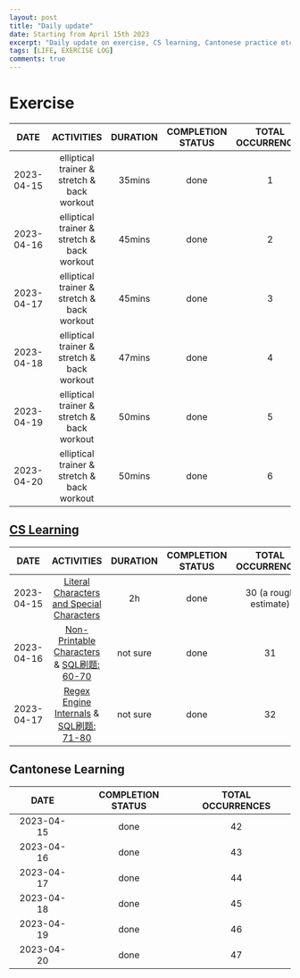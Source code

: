 ```yaml
---
layout: post
title: "Daily update"
date: Starting from April 15th 2023
excerpt: "Daily update on exercise, CS learning, Cantonese practice etc."  
tags: [LIFE, EXERCISE LOG]
comments: true
---
```


# Exercise   

| DATE	| ACTIVITIES | DURATION | COMPLETION STATUS | TOTAL OCCURRENCES |
| :----: | :----: | :----: | :----: | :----:|
| 2023-04-15 | elliptical trainer & stretch & back workout | 35mins | done | 1 |
| 2023-04-16 | elliptical trainer & stretch & back workout | 45mins | done | 2 |
| 2023-04-17 | elliptical trainer & stretch & back workout | 45mins | done | 3 |
| 2023-04-18 | elliptical trainer & stretch & back workout | 47mins | done | 4 |
| 2023-04-19 | elliptical trainer & stretch & back workout | 50mins | done | 5 |
| 2023-04-20 | elliptical trainer & stretch & back workout | 50mins | done | 6 |

## [CS Learning](https://mu-1104.github.io/CS-Learning-Log/)


| DATE	| ACTIVITIES | DURATION | COMPLETION STATUS | TOTAL OCCURRENCES |
| :----: | :----: | :----: | :----: | :----:|
| 2023-04-15| [Literal Characters and Special Characters](https://www.regular-expressions.info/characters.html) | 2h | done | 30 (a rough estimate) |
| 2023-04-16| [Non-Printable Characters](https://www.regular-expressions.info/nonprint.html) & [SQL刷题: 60-70](https://www.nowcoder.com/exam/oj?page=1&tab=SQL%E7%AF%87&topicId=298)  | not sure  | done | 31 |
| 2023-04-17| [Regex Engine Internals](https://se.ifmo.ru/~ad/Documentation/Mastering_RegExp/mastregex2-CHP-4-SECT-1.html) & [SQL刷题: 71-80](https://www.nowcoder.com/exam/oj?page=1&tab=SQL%E7%AF%87&topicId=298)  | not sure | done | 32 |


## Cantonese Learning

| DATE	| COMPLETION STATUS | TOTAL OCCURRENCES |
| :----: | :----: | :----: |
| 2023-04-15 | done | 42 |
| 2023-04-16 | done | 43 |
| 2023-04-17 | done | 44 |
| 2023-04-18 | done | 45 |
| 2023-04-19 | done | 46 |
| 2023-04-20 | done | 47 |
